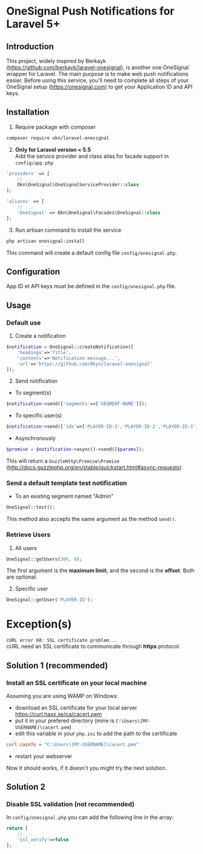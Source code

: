 # OneSignal Push Notifications for Laravel 5+

## Introduction

This project, widely inspired by Berkayk (https://github.com/berkayk/laravel-onesignal), is another one OneSignal wrapper for Laravel. The main purpose is to make web push notifications easier.
Before using this service, you'll need to complete all steps of your OneSignal setup (https://onesignal.com) to get your Application ID and API keys.

## Installation
1. Require package with composer  
```sh
composer require okn/laravel-onesignal
```
2. **Only for Laravel version < 5.5**  
Add the service provider and class alias for facade support in `config/app.php`
```php
'providers' => [
	// ...
	Okn\OneSignal\OneSignalServiceProvider::class
];

'aliases' => [
   	// ...
   	'OneSignal' => Okn\OneSignal\Facades\OneSignal::class
];
```

3. Run artisan command to install the service
```sh
php artisan onesignal:install
```
This command will create a default config file `config/onesignal.php`.

## Configuration
App ID et API keys must be defined in the `config/onesignal.php` file.

## Usage

### Default use
1. Create a notification
```php
$notification = OneSignal::createNotification([
    'headings'=>'Title',
    'contents'=>'Notification message...',
    'url'=>'https://github.com/0kyn/laravel-onesignal'
]);
```

2. Send notification
* To segment(s)
```php
$notification->send(['segments'=>['SEGMENT-NAME']]);
```

* To specific user(s)
```php
$notification->send(['ids'=>['PLAYER-ID-1','PLAYER-ID-2','PLAYER-ID-3']]);
```

* Asynchronously
```php
$promise = $notification->async()->send([$params]);
```
This will return a `GuzzleHttp\Promise\Promise` (http://docs.guzzlephp.org/en/stable/quickstart.html#async-requests)

### Send a default template test notification
* To an existing segment named "Admin"  
```php
OneSignal::test();
```
This method also accepts the same argument as the method `send()`.

### Retrieve Users
1. All users
```php
OneSignal::getUsers(300, 0);
```
The first argument is the **maximum limit**, and the second is the **offset**. Both are optional.

2. Specific user
```php
OneSignal::getUser('PLAYER-ID');
```

# Exception(s)

`cURL error 60: SSL certificate problem...`  
cURL need an SSL certificate to communicate through **https** protocol.

## Solution 1 (recommended)

### Install an SSL certificate on your local machine
Assuming you are using WAMP on Windows:

* download an SSL certificate for your local server
https://curl.haxx.se/ca/cacert.pem  
* put it in your prefered directory (mine is `C:\Users\[MY-USERNAME]\cacert.pem`)
* edit this variable in your `php.ini` to add the path to the certificate
```ini
curl.cainfo = "C:\Users\[MY-USERNAME]\cacert.pem"
```
* restart your webserver

Now it should works, if it doesn't you might try the next solution.

## Solution 2

### Disable SSL validation (not recommended)
In `config/onesignal.php` you can add the following line in the array:
```php
return [
	// ...
	'ssl_verify'=>false
];
```